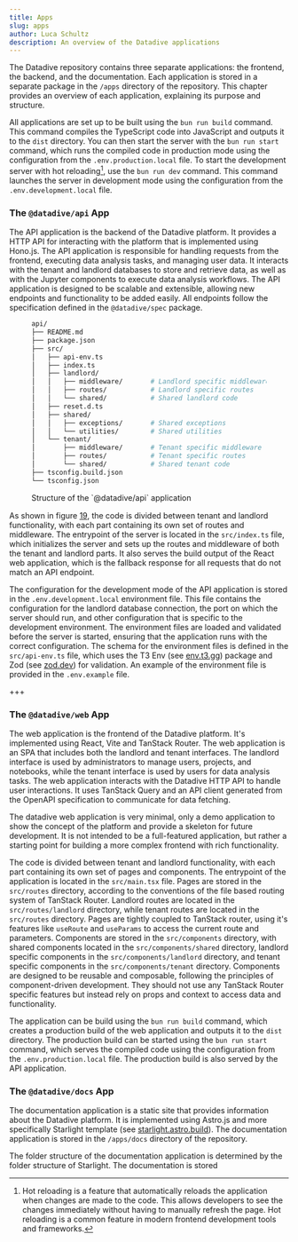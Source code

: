```yaml
---
title: Apps
slug: apps
author: Luca Schultz
description: An overview of the Datadive applications
---
```


The Datadive repository contains three separate applications: the frontend, the backend, and the documentation. Each application is stored in a separate package in the `/apps` directory of the repository. This chapter provides an overview of each application, explaining its purpose and structure.

All applications are set up to be built using the `bun run build` command. This command compiles the TypeScript code into JavaScript and outputs it to the `dist` directory. You can then start the server with the `bun run start` command, which runs the compiled code in production mode using the configuration from the `.env.production.local` file. To start the development server with hot reloading[^HOT_RELOADING], use the `bun run dev` command. This command launches the server in development mode using the configuration from the `.env.development.local` file.

### The `@datadive/api` App

The API application is the backend of the Datadive platform. It provides a HTTP API for interacting with the platform that is implemented using Hono.js. The API application is responsible for handling requests from the frontend, executing data analysis tasks, and managing user data. It interacts with the tenant and landlord databases to store and retrieve data, as well as with the Jupyter components to execute data analysis workflows. The API application is designed to be scalable and extensible, allowing new endpoints and functionality to be added easily. All endpoints follow the specification defined in the `@datadive/spec` package.

<figure id="fig-api-package-structure" style="line-height: 1.3;">

```bash
api/
├── README.md
├── package.json
├── src/
│   ├── api-env.ts
│   ├── index.ts
│   ├── landlord/
│   │   ├── middleware/       # Landlord specific middleware
│   │   ├── routes/           # Landlord specific routes
│   │   └── shared/           # Shared landlord code
│   ├── reset.d.ts
│   ├── shared/
│   │   ├── exceptions/       # Shared exceptions
│   │   └── utilities/        # Shared utilities
│   └── tenant/
│       ├── middleware/       # Tenant specific middleware
│       ├── routes/           # Tenant specific routes
│       └── shared/           # Shared tenant code
├── tsconfig.build.json
└── tsconfig.json
```

  <figcaption>
    Structure of the `@datadive/api` application
  </figcaption>
</figure>

As shown in figure <a class="ref" href="#fig-api-package-structure">19</a>, the code is divided between tenant and landlord functionality, with each part containing its own set of routes and middleware. The entrypoint of the server is located in the `src/index.ts` file, which initializes the server and sets up the routes and middleware of both the tenant and landlord parts. It also serves the build output of the React web application, which is the fallback response for all requests that do not match an API endpoint.

The configuration for the development mode of the API application is stored in the `.env.development.local` environment file. This file contains the configuration for the landlord database connection, the port on which the server should run, and other configuration that is specific to the development environment. The environment files are loaded and validated before the server is started, ensuring that the application runs with the correct configuration. The schema for the environment files is defined in the `src/api-env.ts` file, which uses the T3 Env (see [env.t3.gg](https://env.t3.gg)) package and Zod (see [zod.dev](https://zod.dev)) for validation. An example of the environment file is provided in the `.env.example` file.

+++

### The `@datadive/web` App

The web application is the frontend of the Datadive platform. It's implemented using React, Vite and TanStack Router. The web application is an SPA that includes both the landlord and tenant interfaces. The landlord interface is used by administrators to manage users, projects, and notebooks, while the tenant interface is used by users for data analysis tasks. The web application interacts with the Datadive HTTP API to handle user interactions. It uses TanStack Query and an API client generated from the OpenAPI specification to communicate for data fetching.

The datadive web application is very minimal, only a demo application to show the concept of the platform and provide a skeleton for future development. It is not intended to be a full-featured application, but rather a starting point for building a more complex frontend with rich functionality.

The code is divided between tenant and landlord functionality, with each part containing its own set of pages and components. The entrypoint of the application is located in the `src/main.tsx` file. Pages are stored in the `src/routes` directory, according to the conventions of the file based routing system of TanStack Router. Landlord routes are located in the `src/routes/landlord` directory, while tenant routes are located in the `src/routes` directory. Pages are tightly coupled to TanStack router, using it's features like `useRoute` and `useParams` to access the current route and parameters. Components are stored in the `src/components` directory, with shared components located in the `src/components/shared` directory, landlord specific components in the `src/components/landlord` directory, and tenant specific components in the `src/components/tenant` directory. Components are designed to be reusable and composable, following the principles of component-driven development. They should not use any TanStack Router specific features but instead rely on props and context to access data and functionality.

The application can be build using the `bun run build` command, which creates a production build of the web application and outputs it to the `dist` directory. The production build can be started using the `bun run start` command, which serves the compiled code using the configuration from the `.env.production.local` file. The production build is also served by the API application.

### The `@datadive/docs` App

The documentation application is a static site that provides information about the Datadive platform. It is implemented using Astro.js and more specifically Starlight template (see [starlight.astro.build](https://starlight.astro.build)). The documentation application is stored in the `/apps/docs` directory of the repository.

The folder structure of the documentation application is determined by the folder structure of Starlight. The documentation is stored

<!-- Footnotes -->

[^HOT_RELOADING]: Hot reloading is a feature that automatically reloads the application when changes are made to the code. This allows developers to see the changes immediately without having to manually refresh the page. Hot reloading is a common feature in modern frontend development tools and frameworks.
